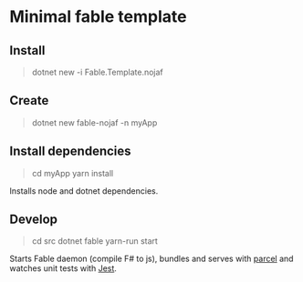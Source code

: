 # Minimal fable template

## Install

> dotnet new -i Fable.Template.nojaf

## Create

> dotnet new fable-nojaf -n myApp

## Install dependencies

> cd myApp
> yarn install

Installs node and dotnet dependencies.

## Develop

> cd src
> dotnet fable yarn-run start

Starts Fable daemon (compile F# to js), bundles and serves with [parcel](https://parceljs.org/) and watches unit tests with [Jest](https://jestjs.io).
